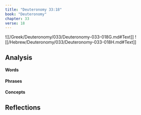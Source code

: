 ```yaml
---
title: "Deuteronomy 33:18"
book: "Deuteronomy"
chapter: 33
verse: 18
---
```

![[/Greek/Deuteronomy/033/Deuteronomy-033-018G.md#Text]]
![[/Hebrew/Deuteronomy/033/Deuteronomy-033-018H.md#Text]]

## Analysis

#### Words

#### Phrases

#### Concepts

## Reflections
